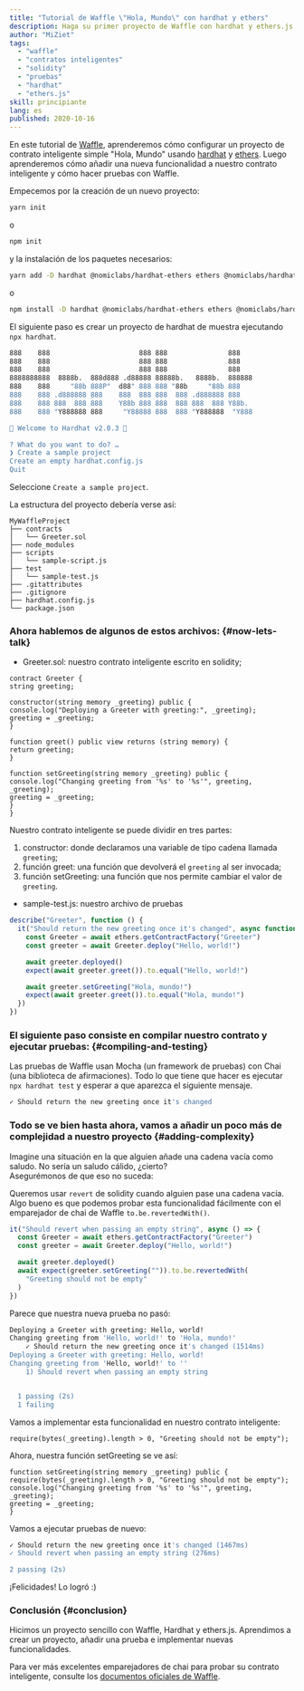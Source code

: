 ```yaml
---
title: "Tutorial de Waffle \"Hola, Mundo\" con hardhat y ethers"
description: Haga su primer proyecto de Waffle con hardhat y ethers.js
author: "MiZiet"
tags:
  - "waffle"
  - "contratos inteligentes"
  - "solidity"
  - "pruebas"
  - "hardhat"
  - "ethers.js"
skill: principiante
lang: es
published: 2020-10-16
---
```


En este tutorial de [Waffle](https://ethereum-waffle.readthedocs.io), aprenderemos cómo configurar un proyecto de contrato inteligente simple "Hola, Mundo" usando [hardhat](https://hardhat.org/) y [ethers](https://docs.ethers.io/v5/). Luego aprenderemos cómo añadir una nueva funcionalidad a nuestro contrato inteligente y cómo hacer pruebas con Waffle.

Empecemos por la creación de un nuevo proyecto:

```bash
yarn init
```

o

```bash
npm init
```

y la instalación de los paquetes necesarios:

```bash
yarn add -D hardhat @nomiclabs/hardhat-ethers ethers @nomiclabs/hardhat-waffle ethereum-waffle chai
```

o

```bash
npm install -D hardhat @nomiclabs/hardhat-ethers ethers @nomiclabs/hardhat-waffle ethereum-waffle chai
```

El siguiente paso es crear un proyecto de hardhat de muestra ejecutando `npx hardhat`.

```bash
888    888                      888 888               888
888    888                      888 888               888
888    888                      888 888               888
8888888888  8888b.  888d888 .d88888 88888b.   8888b.  888888
888    888     "88b 888P"  d88" 888 888 "88b     "88b 888
888    888 .d888888 888    888  888 888  888 .d888888 888
888    888 888  888 888    Y88b 888 888  888 888  888 Y88b.
888    888 "Y888888 888     "Y88888 888  888 "Y888888  "Y888

👷 Welcome to Hardhat v2.0.3 👷‍

? What do you want to do? …
❯ Create a sample project
Create an empty hardhat.config.js
Quit
```

Seleccione `Create a sample project`.

La estructura del proyecto debería verse así:

```
MyWaffleProject
├── contracts
│   └── Greeter.sol
├── node_modules
├── scripts
│   └── sample-script.js
├── test
│   └── sample-test.js
├── .gitattributes
├── .gitignore
├── hardhat.config.js
└── package.json
```

### Ahora hablemos de algunos de estos archivos: {#now-lets-talk}

- Greeter.sol: nuestro contrato inteligente escrito en solidity;

```solidity
contract Greeter {
string greeting;

constructor(string memory _greeting) public {
console.log("Deploying a Greeter with greeting:", _greeting);
greeting = _greeting;
}

function greet() public view returns (string memory) {
return greeting;
}

function setGreeting(string memory _greeting) public {
console.log("Changing greeting from '%s' to '%s'", greeting, _greeting);
greeting = _greeting;
}
}
```

Nuestro contrato inteligente se puede dividir en tres partes:

1. constructor: donde declaramos una variable de tipo cadena llamada `greeting`;
2. función greet: una función que devolverá el `greeting` al ser invocada;
3. función setGreeting: una función que nos permite cambiar el valor de `greeting`.

- sample-test.js: nuestro archivo de pruebas

```js
describe("Greeter", function () {
  it("Should return the new greeting once it's changed", async function () {
    const Greeter = await ethers.getContractFactory("Greeter")
    const greeter = await Greeter.deploy("Hello, world!")

    await greeter.deployed()
    expect(await greeter.greet()).to.equal("Hello, world!")

    await greeter.setGreeting("Hola, mundo!")
    expect(await greeter.greet()).to.equal("Hola, mundo!")
  })
})
```

### El siguiente paso consiste en compilar nuestro contrato y ejecutar pruebas: {#compiling-and-testing}

Las pruebas de Waffle usan Mocha (un framework de pruebas) con Chai (una biblioteca de afirmaciones). Todo lo que tiene que hacer es ejecutar `npx hardhat test` y esperar a que aparezca el siguiente mensaje.

```bash
✓ Should return the new greeting once it's changed
```

### Todo se ve bien hasta ahora, vamos a añadir un poco más de complejidad a nuestro proyecto <Emoji text=":slightly_smiling_face:" size={1}/> {#adding-complexity}

Imagine una situación en la que alguien añade una cadena vacía como saludo. No sería un saludo cálido, ¿cierto?  
Asegurémonos de que eso no suceda:

Queremos usar `revert` de solidity cuando alguien pase una cadena vacía. Algo bueno es que podemos probar esta funcionalidad fácilmente con el emparejador de chai de Waffle `to.be.revertedWith()`.

```js
it("Should revert when passing an empty string", async () => {
  const Greeter = await ethers.getContractFactory("Greeter")
  const greeter = await Greeter.deploy("Hello, world!")

  await greeter.deployed()
  await expect(greeter.setGreeting("")).to.be.revertedWith(
    "Greeting should not be empty"
  )
})
```

Parece que nuestra nueva prueba no pasó:

```bash
Deploying a Greeter with greeting: Hello, world!
Changing greeting from 'Hello, world!' to 'Hola, mundo!'
    ✓ Should return the new greeting once it's changed (1514ms)
Deploying a Greeter with greeting: Hello, world!
Changing greeting from 'Hello, world!' to ''
    1) Should revert when passing an empty string


  1 passing (2s)
  1 failing
```

Vamos a implementar esta funcionalidad en nuestro contrato inteligente:

```solidity
require(bytes(_greeting).length > 0, "Greeting should not be empty");
```

Ahora, nuestra función setGreeting se ve así:

```solidity
function setGreeting(string memory _greeting) public {
require(bytes(_greeting).length > 0, "Greeting should not be empty");
console.log("Changing greeting from '%s' to '%s'", greeting, _greeting);
greeting = _greeting;
}
```

Vamos a ejecutar pruebas de nuevo:

```bash
✓ Should return the new greeting once it's changed (1467ms)
✓ Should revert when passing an empty string (276ms)

2 passing (2s)
```

¡Felicidades! Lo logró :)

### Conclusión {#conclusion}

Hicimos un proyecto sencillo con Waffle, Hardhat y ethers.js. Aprendimos a crear un proyecto, añadir una prueba e implementar nuevas funcionalidades.

Para ver más excelentes emparejadores de chai para probar su contrato inteligente, consulte los [documentos oficiales de Waffle](https://ethereum-waffle.readthedocs.io/en/latest/matchers.html).
